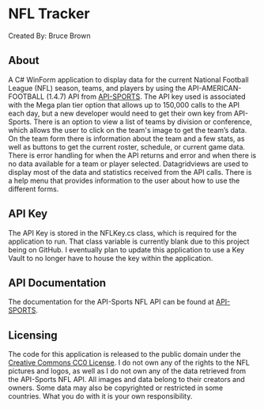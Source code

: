 # NFL Tracker
Created By: Bruce Brown

## About

A C# WinForm application to display data for the current National Football League (NFL) season, teams, and players by using the API-AMERICAN-FOOTBALL (1.4.7) API from [API-SPORTS](https://v1.american-football.api-sports.io). The API key used is associated with the Mega plan tier option that allows up to 150,000 calls to the API each day, but a new developer would need to get their own key from API-Sports. There is an option to view a list of teams by division or conference, which allows the user to click on the team's image to get the team’s data. On the team form there is information about the team and a few stats, as well as buttons to get the current roster, schedule, or current game data. There is error handling for when the API returns and error and when there is no data available for a team or player selected. Datagridviews are used to display most of the data and statistics received from the API calls. There is a help menu that provides information to the user about how to use the different forms.

## API Key

The API Key is stored in the NFLKey.cs class, which is required for the application to run. That class variable is currently blank due to this project being on GitHub. I eventually plan to update this application to use a Key Vault to no longer have to house the key within the application.

## API Documentation
The documentation for the API-Sports NFL API can be found at [API-SPORTS](https://api-sports.io/documentation/nfl/v1).

## Licensing
The code for this application is released to the public domain under the [Creative Commons CC0 License](https://creativecommons.org/publicdomain/zero/1.0/). I do not own any of the rights to the NFL pictures and logos, as well as I do not own any of the data retrieved from the API-Sports NFL API. All images and data belong to their creators and owners. Some data may also be copyrighted or restricted in some countries. What you do with it is your own responsibility.

